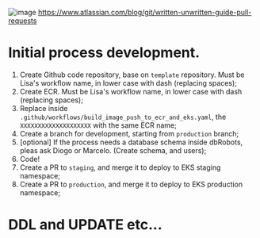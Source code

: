 ![image](https://user-images.githubusercontent.com/49169467/157120168-1e01c50c-2c67-4652-a036-edb9a9f4fff6.png)
https://www.atlassian.com/blog/git/written-unwritten-guide-pull-requests

# Initial process development.

1. Create Github code repository, base on `template` repository. Must be Lisa's workflow name, in lower case with dash (replacing spaces);
2. Create ECR. Must be Lisa's workflow name, in lower case with dash (replacing spaces);
3. Replace inside `.github/workflows/build_image_push_to_ecr_and_eks.yaml`, the `XXXXXXXXXXXXXXXXXXXX` with the same ECR name;
4. Create a branch for development, starting from `production` branch;
5. [optional] If the process needs a database schema inside dbRobots, pleas ask Diogo or Marcelo. (Create schema, and users);
6. Code!
7. Create a PR to `staging`, and merge it to deploy to EKS staging namespace;
8. Create a PR to `production`, and merge it to deploy to EKS production namespace;


# DDL and UPDATE etc...

